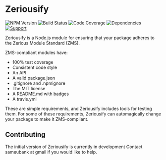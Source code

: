 # Zeriousify

[![NPM Version](https://badge.fury.io/js/zeriousify.png)](http://badge.fury.io/js/zeriousify)
[![Build Status](https://travis-ci.org/lighterio/zeriousify.png?branch=master)](https://travis-ci.org/lighterio/zeriousify)
[![Code Coverage](https://coveralls.io/repos/lighterio/zeriousify/badge.png?branch=master)](https://coveralls.io/r/lighterio/zeriousify)
[![Dependencies](https://david-dm.org/lighterio/zeriousify.png?theme=shields.io)](https://david-dm.org/lighterio/zeriousify)
[![Support](http://img.shields.io/gittip/zerious.png)](https://www.gittip.com/lighterio/)

Zeriousify is a Node.js module for ensuring that your package adheres to the Zerious
Module Standard (ZMS).

ZMS-compliant modules have:
 * 100% test coverage
 * Consistent code style
 * An API
 * A valid package.json
 * .gitignore and .npmignore
 * The MIT license
 * A README.md with badges
 * A travis.yml

These are simple requirements, and Zeriousify includes tools for testing them. For
some of these requirements, Zeriousify can automagically change your package to make
it ZMS-compliant.

## Contributing

The initial version of Zeriousify is currently in development
Contact sameubank at gmail if you would like to help.